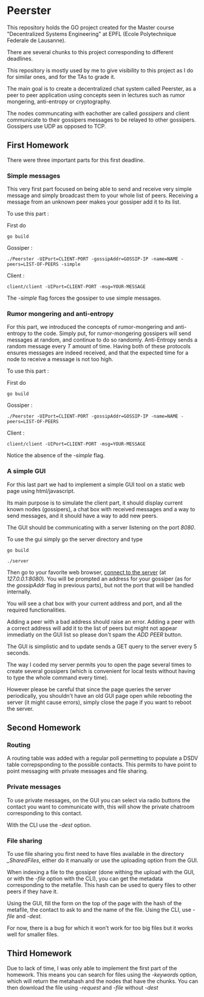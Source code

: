 # Peerster

This repository holds the GO project created for the Master course "Decentralized Systems Engineering" at EPFL (Ecole Polytechnique Federale de Lausanne).

There are several chunks to this project corresponding to different deadlines.

This repository is mostly used by me to give visibility to this project as I do for similar ones, and for the TAs to grade it.

The main goal is to create a decentralized chat system called Peerster, as a peer to peer application using concepts seen in lectures such as rumor mongering, anti-entropy or cryptography.

The nodes communcating with eachother are called *gossipers* and client communicate to their gossipers messages to be relayed to other gossipers. Gossipers use UDP as opposed to TCP.

## First Homework

There were three important parts for this first deadline.

### Simple messages

This very first part focused on being able to send and receive very simple message and simply broadcast them to your whole list of peers. Receiving a message from an unknown peer makes your gossiper add it to its list.

To use this part :

First do

`go build`

Gossiper : 

`./Peerster -UIPort=CLIENT-PORT -gossipAddr=GOSSIP-IP -name=NAME -peers=LIST-OF-PEERS -simple`

Client : 

`client/client -UIPort=CLIENT-PORT -msg=YOUR-MESSAGE`

The *-simple* flag forces the gossiper to use simple messages.

### Rumor mongering and anti-entropy

For this part, we introduced the concepts of rumor-mongering and anti-entropy to the code. Simply put, for rumor-mongering gossipers will send messages at random, and continue to do so randomly. Anti-Entropy sends a random message every *T* amount of time. Having both of these protocols ensures messages are indeed received, and that the expected time for a node to receive a message is not too high.

To use this part :

First do

`go build`

Gossiper : 

`./Peerster -UIPort=CLIENT-PORT -gossipAddr=GOSSIP-IP -name=NAME -peers=LIST-OF-PEERS`

Client : 

`client/client -UIPort=CLIENT-PORT -msg=YOUR-MESSAGE`

Notice the absence of the *-simple* flag.

### A simple GUI

For this last part we had to implement a simple GUI tool on a static web page using html/javascript.

Its main purpose is to simulate the client part, it should display current known nodes (gossipers), a chat box with received messages and a way to send messages, and it should have a way to add new peers.

The GUI should be communicating with a server listening on the port *8080*.

To use the gui simply go the server directory and type 

`go build`

`./server`

Then go to your favorite web browser, [connect to the server](localhost:8080) (at *127.0.0.1:8080*). You will be prompted an address for your gossiper (as for the *gossipAddr* flag in previous parts), but not the port that will be handled internally. 

You will see a chat box with your current address and port, and all the required functionalities.

Adding a peer with a bad address should raise an error. Adding a peer with a correct address will add it to the list of peers but might not appear immediatly on the GUI list so please don't spam the *ADD PEER* button.

The GUI is simplistic and to update sends a GET query to the server every 5 seconds. 

The way I coded my server permits you to open the page several times to create several gossipers (which is convenient for local tests without having to type the whole command every time).

However please be careful that since the page queries the server periodically, you shouldn't have an old GUI page open while rebooting the server (it might cause errors), simply close the page if you want to reboot the server.

## Second Homework

### Routing

A routing table was added with a regular poll permetting to populate a DSDV table correpsponding to the possible contacts. This permits to have point to point messaging with private messages and file sharing.

### Private messages

To use private messages, on the GUI you can select via radio buttons the contact you want to communicate with, this will show the private chatroom corresponding to this contact.

With the CLI use the *-dest* option.

### File sharing

To use file sharing you first need to have files available in the directory *_SharedFiles*, either do it manually or use the uploading option from the GUI.

When indexing a file to the gossiper (done withing the upload with the GUI, or with the *-file* option with the CLI), you can get the metadata corresponding to the metafile. This hash can be used to query files to other peers if they have it.

Using the GUI, fill the form on the top of the page with the hash of the metafile, the contact to ask to and the name of the file. Using the CLI, use *-file* and *-dest*.

For now, there is a bug for which it won't work for too big files but it works well for smaller files.

## Third Homework

Due to lack of time, I was only able to implement the first part of the homework. This means you can search for files using the *-keywords* option, which will return the metahash and the nodes that have the chunks. You can then download the file using *-request* and *-file* without *-dest*
